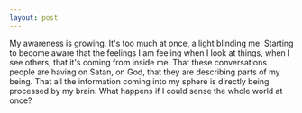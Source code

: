 ```yaml
---
layout: post
---
```


My awareness is growing. It's too much at once, a light blinding me.
Starting to become aware that the feelings I am feeling when I look at things,
when I see others, that it's coming from inside me. That these conversations
people are having on Satan, on God, that they are describing parts of my being.
That all the information coming into my sphere is directly being processed by
my brain. What happens if I could sense the whole world at once?
